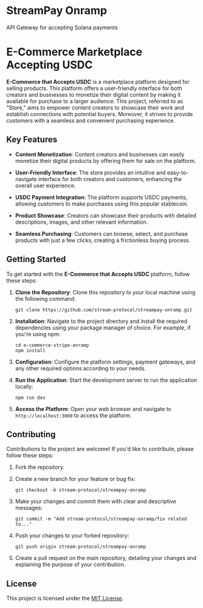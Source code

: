 # StreamPay Onramp
 API Gateway for accepting Solana payments

# E-Commerce Marketplace Accepting USDC

**E-Commerce that Accepts USDC** is a marketplace platform designed for selling products. This platform offers a user-friendly interface for both creators and businesses to monetize their digital content by making it available for purchase to a larger audience. This project, referred to as "Store," aims to empower content creators to showcase their work and establish connections with potential buyers. Moreover, it strives to provide customers with a seamless and convenient purchasing experience.

## Key Features

- **Content Monetization**: Content creators and businesses can easily monetize their digital products by offering them for sale on the platform.

- **User-Friendly Interface**: The store provides an intuitive and easy-to-navigate interface for both creators and customers, enhancing the overall user experience.

- **USDC Payment Integration**: The platform supports USDC payments, allowing customers to make purchases using this popular stablecoin.

- **Product Showcase**: Creators can showcase their products with detailed descriptions, images, and other relevant information.

- **Seamless Purchasing**: Customers can browse, select, and purchase products with just a few clicks, creating a frictionless buying process.

## Getting Started

To get started with the **E-Commerce that Accepts USDC** platform, follow these steps:

1. **Clone the Repository**: Clone this repository to your local machine using the following command:
   ```
   git clone https://github.com/stream-protocol/streampay-onramp.git
   ```

2. **Installation**: Navigate to the project directory and install the required dependencies using your package manager of choice. For example, if you're using npm:
   ```
   cd e-commerce-stripe-onramp
   npm install  
   ```

3. **Configuration**: Configure the platform settings, payment gateways, and any other required options according to your needs.

4. **Run the Application**: Start the development server to run the application locally:
   ```
   npm run dev
   ```

5. **Access the Platform**: Open your web browser and navigate to `http://localhost:3000` to access the platform.

## Contributing

Contributions to the project are welcome! If you'd like to contribute, please follow these steps:

1. Fork the repository.

2. Create a new branch for your feature or bug fix:
   ```      
   git checkout -b stream-protocol/streampay-onramp
   ```

3. Make your changes and commit them with clear and descriptive messages:
   ```
   git commit -m "Add stream-protocol/streampay-onramp/fix related to..."
   ```

4. Push your changes to your forked repository:
   ```
   git push origin stream-protocol/streampay-onramp
   ```

5. Create a pull request on the main repository, detailing your changes and explaining the purpose of your contribution.

## License

This project is licensed under the [MIT License](LICENSE). 
         
